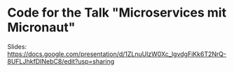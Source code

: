 # Code for the Talk "Microservices mit Micronaut"

Slides: https://docs.google.com/presentation/d/1ZLnuUlzW0Xc_lgvdgFiKk6T2NrQ-8UFLJhkfDINebC8/edit?usp=sharing
